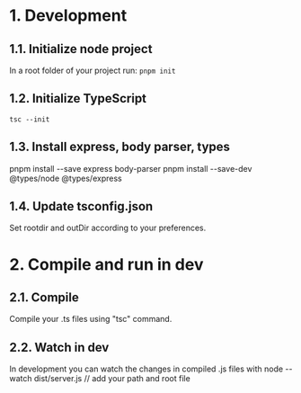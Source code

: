 # 1. Development

## 1.1. Initialize node project

In a root folder of your project run:
`pnpm init`

## 1.2. Initialize TypeScript

`tsc --init`

## 1.3. Install express, body parser, types

pnpm install --save express body-parser
pnpm install --save-dev @types/node @types/express

## 1.4. Update tsconfig.json

Set rootdir and outDir according to your preferences.

# 2. Compile and run in dev

## 2.1. Compile

Compile your .ts files using "tsc" command.

## 2.2. Watch in dev

In development you can watch the changes in compiled .js files with
node --watch dist/server.js // add your path and root file
